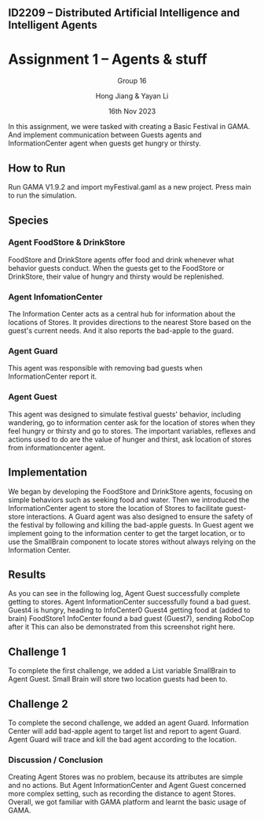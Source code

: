 ## ID2209 – Distributed Artificial Intelligence and Intelligent Agents
# Assignment 1 – Agents & stuff

<p align="center"> Group 16 </p>
<p align="center"> Hong Jiang & Yayan Li </p>
<p align="center"> 16th Nov 2023 </p>

In this assignment, we were tasked with creating a Basic Festival in GAMA. And implement communication between Guests agents and InformationCenter agent when guests get hungry or thirsty. 

## How to Run
Run GAMA V1.9.2 and import myFestival.gaml as a new project. Press main to run the simulation. 

## Species
### Agent FoodStore & DrinkStore
FoodStore and DrinkStore agents offer food and drink whenever what behavior guests conduct. When the guests get to the FoodStore or DrinkStore, their value of hungry and thirsty would be replenished.

### Agent InfomationCenter
The Information Center acts as a central hub for information about the locations of Stores. It provides directions to the nearest Store based on the guest's current needs. And it also reports the bad-apple to the guard.

### Agent Guard
This agent was responsible with removing bad guests when InformationCenter report it.

### Agent Guest
This agent was designed to simulate festival guests' behavior, including wandering, go to information center ask for the location of stores when they feel hungry or thirsty and go to stores. The important variables, reflexes and actions used to do are the value of hunger and thirst, ask location of stores from informationcenter agent.

## Implementation

<Explain a little bit how you went on with your assignment>
We began by developing the FoodStore and DrinkStore agents, focusing on simple behaviors such as seeking food and water. Then we introduced the InformationCenter agent to store the location of Stores to facilitate guest-store interactions. A Guard agent was also designed to ensure the safety of the festival by following and killing the bad-apple guests. In Guest agent we implement going to the information center to get the target location, or to use the SmallBrain component to locate stores without always relying on the Information Center.

## Results
As you can see in the following log, Agent Guest successfully complete getting to stores. Agent InformationCenter successfully found a bad guest.
Guest4 is hungry, heading to InfoCenter0
Guest4 getting food at (added to brain) FoodStore1
InfoCenter found a bad guest (Guest7), sending RoboCop after it
This can also be demonstrated from this screenshot right here.



## Challenge 1
To complete the first challenge, we added a List variable SmallBrain to Agent Guest. Small Brain will store two location guests had been to.

## Challenge 2
To complete the second challenge, we added an agent Guard. Information Center will add bad-apple agent to target list and report to agent Guard. Agent Guard will trace and kill the bad agent according to the location.

### Discussion / Conclusion
Creating Agent Stores was no problem, because its attributes are simple and no actions. But Agent InformationCenter and Agent Guest concerned more complex setting, such as recording the distance to agent Stores. Overall, we got familiar with GAMA platform and learnt the basic usage of GAMA.
